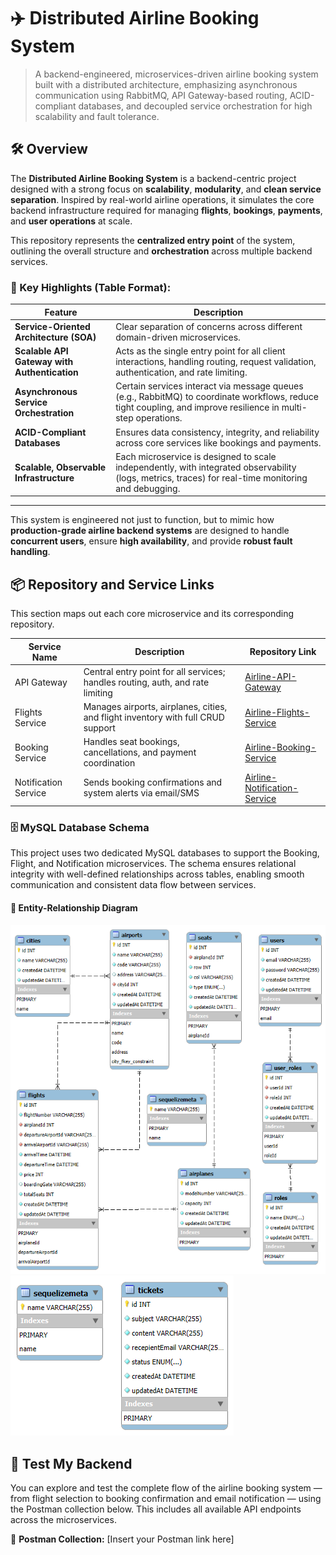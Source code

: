# ✈️ Distributed Airline Booking System
> A backend-engineered, microservices-driven airline booking system built with a distributed architecture, emphasizing asynchronous communication using RabbitMQ, API Gateway-based routing, ACID-compliant databases, and decoupled service orchestration for high scalability and fault tolerance.

## 🛠️ Overview
The **Distributed Airline Booking System** is a backend-centric project designed with a strong focus on **scalability**, **modularity**, and **clean service separation**. Inspired by real-world airline operations, it simulates the core backend infrastructure required for managing **flights**, **bookings**, **payments**, and **user operations** at scale.

This repository represents the **centralized entry point** of the system, outlining the overall structure and **orchestration** across multiple backend services.

### 🔑 Key Highlights (Table Format):

| Feature                               | Description                                                                                                                                                      |
|---------------------------------------|------------------------------------------------------------------------------------------------------------------------------------------------------------------|
| **Service-Oriented Architecture (SOA)**        | Clear separation of concerns across different domain-driven microservices.                                                                                         |
| **Scalable API Gateway with Authentication**   | Acts as the single entry point for all client interactions, handling routing, request validation, authentication, and rate limiting.                              |
| **Asynchronous Service Orchestration**        | Certain services interact via message queues (e.g., RabbitMQ) to coordinate workflows, reduce tight coupling, and improve resilience in multi-step operations.    |
| **ACID-Compliant Databases**                  | Ensures data consistency, integrity, and reliability across core services like bookings and payments.                                                             |
| **Scalable, Observable Infrastructure**       | Each microservice is designed to scale independently, with integrated observability (logs, metrics, traces) for real-time monitoring and debugging.               |

---

This system is engineered not just to function, but to mimic how **production-grade airline backend systems** are designed to handle **concurrent users**, ensure **high availability**, and provide **robust fault handling**.

## 📦 Repository and Service Links
This section maps out each core microservice and its corresponding repository.

| Service Name              | Description                            | Repository Link                                                |
|--------------------------|----------------------------------------|----------------------------------------------------------------|
| API Gateway              | Central entry point for all services; handles routing, auth, and rate limiting | [Airline-API-Gateway](https://github.com/Himu336/Airline-API-Gateway) |
| Flights Service          | Manages airports, airplanes, cities, and flight inventory with full CRUD support | [Airline-Flights-Service](https://github.com/Himu336/Airline-Flights-Service) |
| Booking Service          | Handles seat bookings, cancellations, and payment coordination | [Airline-Booking-Service](https://github.com/Himu336/Airline-Booking-Service) |
| Notification Service     | Sends booking confirmations and system alerts via email/SMS | [Airline-Notification-Service](https://github.com/Himu336/Airline-Notification-Service) |

### 🗄️ MySQL Database Schema

This project uses two dedicated MySQL databases to support the Booking, Flight, and Notification microservices. The schema ensures relational integrity with well-defined relationships across tables, enabling smooth communication and consistent data flow between services.


#### 📌 Entity-Relationship Diagram
![ER Diagram](./Distributed-Airline-Booking-db-1.png) ![ER Diagram](./Distributed-Airline-Booking-db-2.png)


## 🚀 Test My Backend
You can explore and test the complete flow of the airline booking system — from flight selection to booking confirmation and email notification — using the Postman collection below. This includes all available API endpoints across the microservices.

🔗 **Postman Collection:** [Insert your Postman link here]
